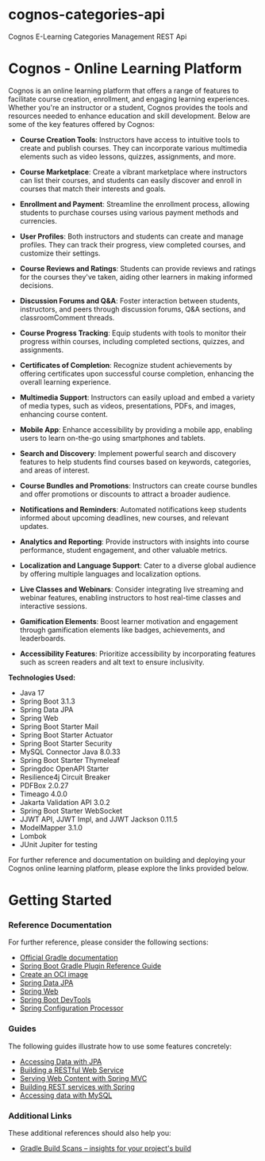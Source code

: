 # cognos-categories-api
Cognos E-Learning Categories Management REST Api

# Cognos - Online Learning Platform

Cognos is an online learning platform that offers a range of features to facilitate course creation, enrollment, and engaging learning experiences. Whether you're an instructor or a student, Cognos provides the tools and resources needed to enhance education and skill development. Below are some of the key features offered by Cognos:

- **Course Creation Tools**: Instructors have access to intuitive tools to create and publish courses. They can incorporate various multimedia elements such as video lessons, quizzes, assignments, and more.

- **Course Marketplace**: Create a vibrant marketplace where instructors can list their courses, and students can easily discover and enroll in courses that match their interests and goals.

- **Enrollment and Payment**: Streamline the enrollment process, allowing students to purchase courses using various payment methods and currencies.

- **User Profiles**: Both instructors and students can create and manage profiles. They can track their progress, view completed courses, and customize their settings.

- **Course Reviews and Ratings**: Students can provide reviews and ratings for the courses they've taken, aiding other learners in making informed decisions.

- **Discussion Forums and Q&A**: Foster interaction between students, instructors, and peers through discussion forums, Q&A sections, and classroomComment threads.

- **Course Progress Tracking**: Equip students with tools to monitor their progress within courses, including completed sections, quizzes, and assignments.

- **Certificates of Completion**: Recognize student achievements by offering certificates upon successful course completion, enhancing the overall learning experience.

- **Multimedia Support**: Instructors can easily upload and embed a variety of media types, such as videos, presentations, PDFs, and images, enhancing course content.

- **Mobile App**: Enhance accessibility by providing a mobile app, enabling users to learn on-the-go using smartphones and tablets.

- **Search and Discovery**: Implement powerful search and discovery features to help students find courses based on keywords, categories, and areas of interest.

- **Course Bundles and Promotions**: Instructors can create course bundles and offer promotions or discounts to attract a broader audience.

- **Notifications and Reminders**: Automated notifications keep students informed about upcoming deadlines, new courses, and relevant updates.

- **Analytics and Reporting**: Provide instructors with insights into course performance, student engagement, and other valuable metrics.

- **Localization and Language Support**: Cater to a diverse global audience by offering multiple languages and localization options.

- **Live Classes and Webinars**: Consider integrating live streaming and webinar features, enabling instructors to host real-time classes and interactive sessions.

- **Gamification Elements**: Boost learner motivation and engagement through gamification elements like badges, achievements, and leaderboards.

- **Accessibility Features**: Prioritize accessibility by incorporating features such as screen readers and alt text to ensure inclusivity.

**Technologies Used:**

- Java 17
- Spring Boot 3.1.3
- Spring Data JPA
- Spring Web
- Spring Boot Starter Mail
- Spring Boot Starter Actuator
- Spring Boot Starter Security
- MySQL Connector Java 8.0.33
- Spring Boot Starter Thymeleaf
- Springdoc OpenAPI Starter
- Resilience4j Circuit Breaker
- PDFBox 2.0.27
- Timeago 4.0.0
- Jakarta Validation API 3.0.2
- Spring Boot Starter WebSocket
- JJWT API, JJWT Impl, and JJWT Jackson 0.11.5
- ModelMapper 3.1.0
- Lombok
- JUnit Jupiter for testing

For further reference and documentation on building and deploying your Cognos online learning platform, please explore the links provided below.


# Getting Started

### Reference Documentation
For further reference, please consider the following sections:

* [Official Gradle documentation](https://docs.gradle.org)
* [Spring Boot Gradle Plugin Reference Guide](https://docs.spring.io/spring-boot/docs/3.1.1/gradle-plugin/reference/html/)
* [Create an OCI image](https://docs.spring.io/spring-boot/docs/3.1.1/gradle-plugin/reference/html/#build-image)
* [Spring Data JPA](https://docs.spring.io/spring-boot/docs/3.1.1/reference/htmlsingle/#data.sql.jpa-and-spring-data)
* [Spring Web](https://docs.spring.io/spring-boot/docs/3.1.1/reference/htmlsingle/#web)
* [Spring Boot DevTools](https://docs.spring.io/spring-boot/docs/3.1.1/reference/htmlsingle/#using.devtools)
* [Spring Configuration Processor](https://docs.spring.io/spring-boot/docs/3.1.1/reference/htmlsingle/#appendix.configuration-metadata.annotation-processor)

### Guides
The following guides illustrate how to use some features concretely:

* [Accessing Data with JPA](https://spring.io/guides/gs/accessing-data-jpa/)
* [Building a RESTful Web Service](https://spring.io/guides/gs/rest-service/)
* [Serving Web Content with Spring MVC](https://spring.io/guides/gs/serving-web-content/)
* [Building REST services with Spring](https://spring.io/guides/tutorials/rest/)
* [Accessing data with MySQL](https://spring.io/guides/gs/accessing-data-mysql/)

### Additional Links
These additional references should also help you:

* [Gradle Build Scans – insights for your project's build](https://scans.gradle.com#gradle)


